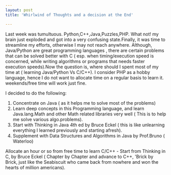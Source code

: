 ```yaml
---
layout: post
title: 'Whirlwind of Thoughts and a decision at the End'

---
```

<p>
Last week was tumultuous. Python,C++,Java,Puzzles,PHP. What not! my brain just exploded and got into a very confusing state.Finally, it was time to streamline my efforts, otherwise I may not reach anywhere.
Although, Java/Python are great programming languages , there are certain problems that can be solved better with C ( esp. when timing/execution speed is concerned, while writing algorithms or programs that needs faster execution speeds).Now the question is, where should I spent most of my time at ( learning Java/Python Vs C/C++). I consider PHP as a hobby language, hence I do not want to allocate time on a regular basis to learn it. weekends/free time will work just fine.
</p>

<p>I decided to do the following:</p>

<ol>
	<li>Concentrate on Java ( as it helps me to solve most of the problems)</li>
	<li style="text-align:left;">Learn deep concepts in this Programming language, and learn Java.lang.Math and other Math related libraries very well ( This is to help me solve various algo.problems).</li>
	<li>Start with Thinking in Java 4th ed by Bruce Eckel ( this is like unlearning everything I learned previously and starting afresh).</li>
	<li>Supplement with Data Structures and Algorithms in Java by Prof.Bruno ( Waterloo)</li>
</ol>

<p>Allocate an hour or so from free time to learn C/C++ - Start from Thinking in C, by Bruce Eckel ( Chapter by Chapter and advance to C++, 'Brick by Brick, just like the Seabiscuit who came back from nowhere and won the hearts of million americans).</p>
